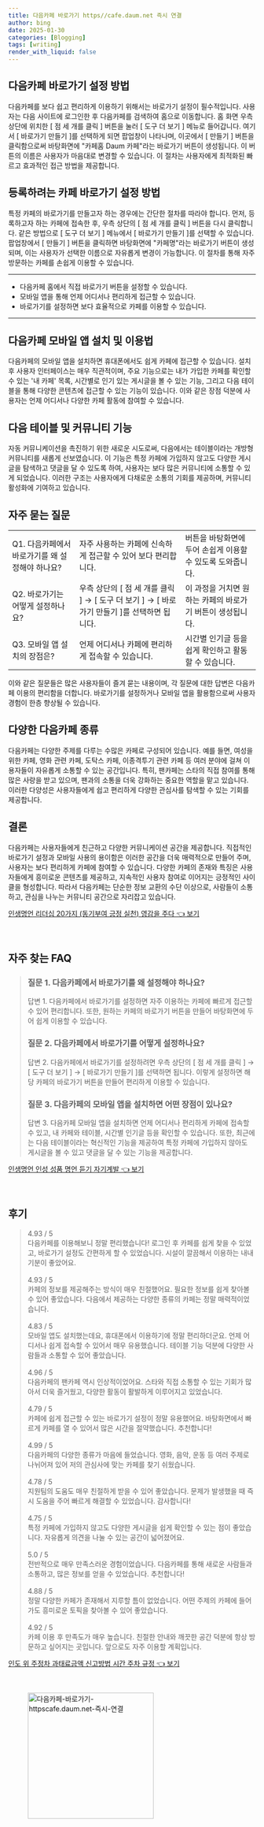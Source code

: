 ```yaml
---
title: 다음카페 바로가기 https//cafe.daum.net 즉시 연결
author: bing
date: 2025-01-30
categories: [Blogging]
tags: [writing]
render_with_liquid: false
---
```

<h2 id='다음카페바로가기설정방법'>다음카페 바로가기 설정 방법</h2>

<p>다음카페를 보다 쉽고 편리하게 이용하기 위해서는 바로가기 설정이 필수적입니다. 사용자는 다음 사이트에 로그인한 후 다음카페를 검색하여 홈으로 이동합니다. 홈 화면 우측 상단에 위치한 [ 점 세 개를 클릭 ] 버튼을 눌러 [ 도구 더 보기 ] 메뉴로 들어갑니다. 여기서 [ 바로가기 만들기 ]를 선택하게 되면 팝업창이 나타나며, 이곳에서 [ 만들기 ] 버튼을 클릭함으로써 바탕화면에 "카페홈 Daum 카페"라는 바로가기 버튼이 생성됩니다. 이 버튼의 이름은 사용자가 마음대로 변경할 수 있습니다. 이 절차는 사용자에게 최적화된 빠르고 효과적인 접근 방법을 제공합니다.</p>

<h2 id='등록하려는카페바로가기설정방법'>등록하려는 카페 바로가기 설정 방법</h2>

<p>특정 카페의 바로가기를 만들고자 하는 경우에는 간단한 절차를 따라야 합니다. 먼저, 등록하고자 하는 카페에 접속한 후, 우측 상단의 [ 점 세 개를 클릭 ] 버튼을 다시 클릭합니다. 같은 방법으로 [ 도구 더 보기 ] 메뉴에서 [ 바로가기 만들기 ]를 선택할 수 있습니다. 팝업창에서 [ 만들기 ] 버튼을 클릭하면 바탕화면에 "카페명"라는 바로가기 버튼이 생성되며, 이는 사용자가 선택한 이름으로 자유롭게 변경이 가능합니다. 이 절차를 통해 자주 방문하는 카페를 손쉽게 이용할 수 있습니다.</p>

<hr />

<ul>
    <li>다음카페 홈에서 직접 바로가기 버튼을 설정할 수 있습니다.</li>
    <li>모바일 앱을 통해 언제 어디서나 편리하게 접근할 수 있습니다.</li>
    <li>바로가기를 설정하면 보다 효율적으로 카페를 이용할 수 있습니다.</li>
</ul>

<hr />

<h2 id='모바일앱설치및이용법'>다음카페 모바일 앱 설치 및 이용법</h2>

<p>다음카페의 모바일 앱을 설치하면 휴대폰에서도 쉽게 카페에 접근할 수 있습니다. 설치 후 사용자 인터페이스는 매우 직관적이며, 주요 기능으로는 내가 가입한 카페를 확인할 수 있는 '내 카페' 목록, 시간별로 인기 있는 게시글을 볼 수 있는 기능, 그리고 다음 테이블을 통해 다양한 콘텐츠에 접근할 수 있는 기능이 있습니다. 이와 같은 장점 덕분에 사용자는 언제 어디서나 다양한 카페 활동에 참여할 수 있습니다.</p>

<h2 id='다음테이블및커뮤니티기능'>다음 테이블 및 커뮤니티 기능</h2>

<p>자동 커뮤니케이션을 촉진하기 위한 새로운 시도로써, 다음에서는 테이블이라는 개방형 커뮤니티를 새롭게 선보였습니다. 이 기능은 특정 카페에 가입하지 않고도 다양한 게시글을 탐색하고 댓글을 달 수 있도록 하여, 사용자는 보다 많은 커뮤니티에 소통할 수 있게 되었습니다. 이러한 구조는 사용자에게 다채로운 소통의 기회를 제공하며, 커뮤니티 활성화에 기여하고 있습니다.</p>

<h2 id='자주묻는질문'>자주 묻는 질문</h2>

<table>
    <tr>
        <td>Q1. 다음카페에서 바로가기를 왜 설정해야 하나요?</td>
        <td>자주 사용하는 카페에 신속하게 접근할 수 있어 보다 편리합니다.</td>
        <td>버튼을 바탕화면에 두어 손쉽게 이용할 수 있도록 도와줍니다.</td>
    </tr>
    <tr>
        <td>Q2. 바로가기는 어떻게 설정하나요?</td>
        <td>우측 상단의 [ 점 세 개를 클릭 ] → [ 도구 더 보기 ] → [ 바로가기 만들기 ]를 선택하면 됩니다.</td>
        <td>이 과정을 거치면 원하는 카페의 바로가기 버튼이 생성됩니다.</td>
    </tr>
    <tr>
        <td>Q3. 모바일 앱 설치의 장점은?</td>
        <td>언제 어디서나 카페에 편리하게 접속할 수 있습니다.</td>
        <td>시간별 인기글 등을 쉽게 확인하고 활동할 수 있습니다.</td>
    </tr>
</table>

<p>이와 같은 질문들은 많은 사용자들이 즐겨 묻는 내용이며, 각 질문에 대한 답변은 다음카페 이용의 편리함을 더합니다. 바로가기를 설정하거나 모바일 앱을 활용함으로써 사용자 경험이 한층 향상될 수 있습니다.</p>

<h2 id='다양한다음카페종류'>다양한 다음카페 종류</h2>

<p>다음카페는 다양한 주제를 다루는 수많은 카페로 구성되어 있습니다. 예를 들면, 여성을 위한 카페, 영화 관련 카페, 도탁스 카페, 이종격투기 관련 카페 등 여러 분야에 걸쳐 이용자들이 자유롭게 소통할 수 있는 공간입니다. 특히, 팬카페는 스타의 직접 참여를 통해 많은 사랑을 받고 있으며, 팬과의 소통을 더욱 강화하는 중요한 역할을 맡고 있습니다. 이러한 다양성은 사용자들에게 쉽고 편리하게 다양한 관심사를 탐색할 수 있는 기회를 제공합니다.</p>

<h2 id='결론'>결론</h2>

<p>다음카페는 사용자들에게 친근하고 다양한 커뮤니케이션 공간을 제공합니다. 직접적인 바로가기 설정과 모바일 사용의 용이함은 이러한 공간을 더욱 매력적으로 만들어 주며, 사용자는 보다 편리하게 카페에 참여할 수 있습니다. 다양한 카페의 존재와 특징은 사용자들에게 흥미로운 콘텐츠를 제공하고, 지속적인 사용자 참여로 이어지는 긍정적인 사이클을 형성합니다. 따라서 다음카페는 단순한 정보 교환의 수단 이상으로, 사람들이 소통하고, 관심을 나누는 커뮤니티 공간으로 자리잡고 있습니다.</p>
<p><a class="click-button" title="인생명언 리더십 20가지 (동기부여 긍정 실천) 영감을 주다" href="https://24nara.github.io/posts/%EC%9D%B8%EC%83%9D%EB%AA%85%EC%96%B8-%EB%A6%AC%EB%8D%94%EC%8B%AD-20%EA%B0%80%EC%A7%80-(%EB%8F%99%EA%B8%B0%EB%B6%80%EC%97%AC-%EA%B8%8D%EC%A0%95-%EC%8B%A4%EC%B2%9C)-%EC%98%81%EA%B0%90%EC%9D%84-%EC%A3%BC%EB%8B%A4/" rel="dofollow">인생명언 리더십 20가지 (동기부여 긍정 실천) 영감을 주다 👈 보기</a></p><br>
<h2 id='자주_찾는_FAQ'>자주 찾는 FAQ</h2>
<div itemscope="" itemtype="https://schema.org/FAQPage"> 
<blockquote> 
<div itemscope="" itemprop="mainEntity" itemtype="https://schema.org/Question"> 
<h3 itemprop="name">질문 1. 다음카페에서 바로가기를 왜 설정해야 하나요?</h3> 
<div itemscope="" itemprop="acceptedAnswer" itemtype="https://schema.org/Answer"> 
<span itemprop="text"> 
<p>답변 1. 다음카페에서 바로가기를 설정하면 자주 이용하는 카페에 빠르게 접근할 수 있어 편리합니다. 또한, 원하는 카페의 바로가기 버튼을 만들어 바탕화면에 두어 쉽게 이용할 수 있습니다.</p> 
</span> 
</div> 
</div> 

<div itemscope="" itemprop="mainEntity" itemtype="https://schema.org/Question"> 
<h3 itemprop="name">질문 2. 다음카페에서 바로가기를 어떻게 설정하나요?</h3> 
<div itemscope="" itemprop="acceptedAnswer" itemtype="https://schema.org/Answer"> 
<span itemprop="text"> 
<p>답변 2. 다음카페에서 바로가기를 설정하려면 우측 상단의 [ 점 세 개를 클릭 ] → [ 도구 더 보기 ] → [ 바로가기 만들기 ]를 선택하면 됩니다. 이렇게 설정하면 해당 카페의 바로가기 버튼을 만들어 편리하게 이용할 수 있습니다.</p> 
</span> 
</div> 
</div> 

<div itemscope="" itemprop="mainEntity" itemtype="https://schema.org/Question"> 
<h3 itemprop="name">질문 3. 다음카페의 모바일 앱을 설치하면 어떤 장점이 있나요?</h3> 
<div itemscope="" itemprop="acceptedAnswer" itemtype="https://schema.org/Answer"> 
<span itemprop="text"> 
<p>답변 3. 다음카페 모바일 앱을 설치하면 언제 어디서나 편리하게 카페에 접속할 수 있고, 내 카페와 테이블, 시간별 인기글 등을 확인할 수 있습니다. 또한, 최근에는 다음 테이블이라는 혁신적인 기능을 제공하여 특정 카페에 가입하지 않아도 게시글을 볼 수 있고 댓글을 달 수 있는 기능을 제공합니다.</p> 
</span> 
</div> 
</div> 
</blockquote> 
</div>
<p><a class="click-button" title="인생명언 인성 성품 명언 듣기 자기계발" href="https://24nara.github.io/posts/%EC%9D%B8%EC%83%9D%EB%AA%85%EC%96%B8-%EC%9D%B8%EC%84%B1-%EC%84%B1%ED%92%88-%EB%AA%85%EC%96%B8-%EB%93%A3%EA%B8%B0-%EC%9E%90%EA%B8%B0%EA%B3%84%EB%B0%9C/" rel="dofollow">인생명언 인성 성품 명언 듣기 자기계발 👈 보기</a></p><br>
<h2 id='후기'>후기</h2>
<div itemscope itemtype="https://schema.org/Product">
  <blockquote>
  <div itemprop="review" itemscope itemtype="https://schema.org/Review">
      <div itemprop="reviewRating" itemscope itemtype="https://schema.org/Rating"> <span itemprop="ratingValue">4.93</span> / <span itemprop="bestRating">5</span> </div>
      <span itemprop="reviewBody">다음카페를 이용해보니 정말 편리했습니다! 로그인 후 카페를 쉽게 찾을 수 있었고, 바로가기 설정도 간편하게 할 수 있었습니다. 시설이 깔끔해서 이용하는 내내 기분이 좋았어요.</span>
  </div>
  <br>
  <div itemprop="review" itemscope itemtype="https://schema.org/Review">
      <div itemprop="reviewRating" itemscope itemtype="https://schema.org/Rating"> <span itemprop="ratingValue">4.93</span> / <span itemprop="bestRating">5</span> </div>
      <span itemprop="reviewBody">카페의 정보를 제공해주는 방식이 매우 친절했어요. 필요한 정보를 쉽게 찾아볼 수 있어 좋았습니다. 다음에서 제공하는 다양한 종류의 카페는 정말 매력적이었습니다.</span>
  </div>
  <br>
  <div itemprop="review" itemscope itemtype="https://schema.org/Review">
      <div itemprop="reviewRating" itemscope itemtype="https://schema.org/Rating"> <span itemprop="ratingValue">4.83</span> / <span itemprop="bestRating">5</span> </div>
      <span itemprop="reviewBody">모바일 앱도 설치했는데요, 휴대폰에서 이용하기에 정말 편리하더군요. 언제 어디서나 쉽게 접속할 수 있어서 매우 유용했습니다. 테이블 기능 덕분에 다양한 사람들과 소통할 수 있어 좋았습니다.</span>
  </div>
  <br>
  <div itemprop="review" itemscope itemtype="https://schema.org/Review">
      <div itemprop="reviewRating" itemscope itemtype="https://schema.org/Rating"> <span itemprop="ratingValue">4.96</span> / <span itemprop="bestRating">5</span> </div>
      <span itemprop="reviewBody">다음카페의 팬카페 역시 인상적이었어요. 스타와 직접 소통할 수 있는 기회가 많아서 더욱 즐거웠고, 다양한 활동이 활발하게 이루어지고 있었습니다.</span>
  </div>
  <br>
  <div itemprop="review" itemscope itemtype="https://schema.org/Review">
      <div itemprop="reviewRating" itemscope itemtype="https://schema.org/Rating"> <span itemprop="ratingValue">4.79</span> / <span itemprop="bestRating">5</span> </div>
      <span itemprop="reviewBody">카페에 쉽게 접근할 수 있는 바로가기 설정이 정말 유용했어요. 바탕화면에서 빠르게 카페를 열 수 있어서 많은 시간을 절약했습니다. 추천합니다!</span>
  </div>
  <br>
  <div itemprop="review" itemscope itemtype="https://schema.org/Review">
      <div itemprop="reviewRating" itemscope itemtype="https://schema.org/Rating"> <span itemprop="ratingValue">4.99</span> / <span itemprop="bestRating">5</span> </div>
      <span itemprop="reviewBody">다음카페의 다양한 종류가 마음에 들었습니다. 영화, 음악, 운동 등 여러 주제로 나뉘어져 있어 저의 관심사에 맞는 카페를 찾기 쉬웠습니다.</span>
  </div>
  <br>
  <div itemprop="review" itemscope itemtype="https://schema.org/Review">
      <div itemprop="reviewRating" itemscope itemtype="https://schema.org/Rating"> <span itemprop="ratingValue">4.78</span> / <span itemprop="bestRating">5</span> </div>
      <span itemprop="reviewBody">지원팀의 도움도 매우 친절하게 받을 수 있어 좋았습니다. 문제가 발생했을 때 즉시 도움을 주어 빠르게 해결할 수 있었습니다. 감사합니다!</span>
  </div>
  <br>
  <div itemprop="review" itemscope itemtype="https://schema.org/Review">
      <div itemprop="reviewRating" itemscope itemtype="https://schema.org/Rating"> <span itemprop="ratingValue">4.75</span> / <span itemprop="bestRating">5</span> </div>
      <span itemprop="reviewBody">특정 카페에 가입하지 않고도 다양한 게시글을 쉽게 확인할 수 있는 점이 좋았습니다. 자유롭게 의견을 나눌 수 있는 공간이 넓어졌어요.</span>
  </div>
  <br>
  <div itemprop="review" itemscope itemtype="https://schema.org/Review">
      <div itemprop="reviewRating" itemscope itemtype="https://schema.org/Rating"> <span itemprop="ratingValue">5.0</span> / <span itemprop="bestRating">5</span> </div>
      <span itemprop="reviewBody">전반적으로 매우 만족스러운 경험이었습니다. 다음카페를 통해 새로운 사람들과 소통하고, 많은 정보를 얻을 수 있었습니다. 추천합니다!</span>
  </div>
  <br>
  <div itemprop="review" itemscope itemtype="https://schema.org/Review">
      <div itemprop="reviewRating" itemscope itemtype="https://schema.org/Rating"> <span itemprop="ratingValue">4.88</span> / <span itemprop="bestRating">5</span> </div>
      <span itemprop="reviewBody">정말 다양한 카페가 존재해서 지루할 틈이 없었습니다. 어떤 주제의 카페에 들어가도 흥미로운 토픽을 찾아볼 수 있어 좋았습니다.</span>
  </div>
  <br>
  <div itemprop="review" itemscope itemtype="https://schema.org/Review">
      <div itemprop="reviewRating" itemscope itemtype="https://schema.org/Rating"> <span itemprop="ratingValue">4.92</span> / <span itemprop="bestRating">5</span> </div>
      <span itemprop="reviewBody">카페 이용 후 만족도가 매우 높습니다. 친절한 안내와 깨끗한 공간 덕분에 항상 방문하고 싶어지는 곳입니다. 앞으로도 자주 이용할 계획입니다.</span>
  </div>
  </blockquote>
</div>
<p><a class="click-button" title="인도 위 주정차 과태료금액 신고방법 시간 주차 규정" href="https://24nara.github.io/posts/%EC%9D%B8%EB%8F%84-%EC%9C%84-%EC%A3%BC%EC%A0%95%EC%B0%A8-%EA%B3%BC%ED%83%9C%EB%A3%8C%EA%B8%88%EC%95%A1-%EC%8B%A0%EA%B3%A0%EB%B0%A9%EB%B2%95-%EC%8B%9C%EA%B0%84-%EC%A3%BC%EC%B0%A8-%EA%B7%9C%EC%A0%95/" rel="dofollow">인도 위 주정차 과태료금액 신고방법 시간 주차 규정 👈 보기</a></p><br>
<figure class="image"><img src="https://24nara.github.io/assets/img/thumbnail/다음카페-바로가기-httpscafe.daum.net-즉시-연결.webp" alt="다음카페-바로가기-httpscafe.daum.net-즉시-연결" width="256" height="256"></figure>